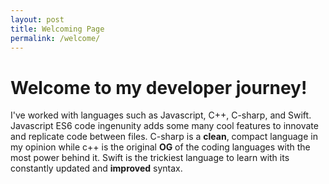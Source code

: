 ```yaml
---
layout: post
title: Welcoming Page
permalink: /welcome/
---
```


# Welcome to my developer journey!
I've worked with languages such as Javascript, C++, C-sharp, and Swift. Javascript ES6 code ingenunity adds some many cool features to innovate and replicate code between files. C-sharp is a **clean**, compact language in my opinion while c++ is the original **OG** of the coding languages with the most power behind it. Swift is the trickiest language to learn with its constantly updated and **improved** syntax. 
